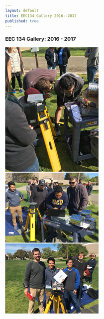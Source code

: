 ```yaml
---
layout: default
title: EEC134 Gallery 2016--2017
published: true
---
```

### EEC 134 Gallery: 2016 - 2017

<img src='/education/files/eec134-2016-2017/images/pic1s.jpg'>

<img src='/education/files/eec134-2016-2017/images/pic2s.jpg'>

<img src='/education/files/eec134-2016-2017/images/pic3s.jpg'>